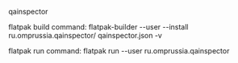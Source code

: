 qainspector

flatpak build command:
flatpak-builder --user --install ru.omprussia.qainspector/ qainspector.json -v

flatpak run command:
flatpak run --user ru.omprussia.qainspector


